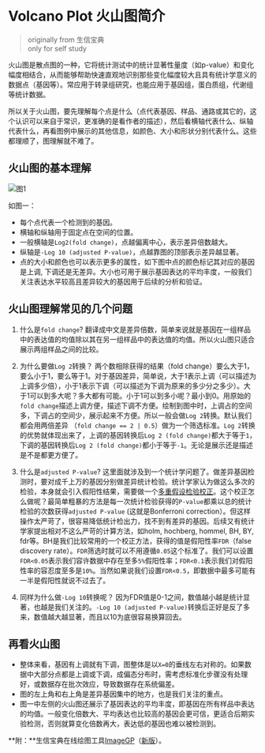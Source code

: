 # Volcano Plot 火山图简介
> originally from 生信宝典  
> only for self study

火山图是散点图的一种，它将统计测试中的统计显著性量度（如p-value）和变化幅度相结合，从而能够帮助快速直观地识别那些变化幅度较大且具有统计学意义的数据点（基因等）。常应用于转录组研究，也能应用于基因组，蛋白质组，代谢组等统计数据。

所以关于火山图，要先理解每个点是什么（点代表基因、样品、通路或其它的，这个认识可以来自于常识，更准确的是看作者的描述），然后看横轴代表什么、纵轴代表什么，再看图例中展示的其他信息，如颜色、大小和形状分别代表什么。这些都理顺了，图理解就不难了。

## 火山图的基本理解

![图1](https://github.com/liuyujie0136/Sci-Tech-Notes/blob/main/R/volcano-plot-1.jpg)

如图一：
* 每个点代表一个检测到的基因。
* 横轴和纵轴用于固定点在空间的位置。
* 一般横轴是`Log2(fold change)`，点越偏离中心，表示差异倍数越大。
* 纵轴是`-Log 10 (adjusted P-value)`，点越靠图的顶部表示差异越显著。
* 点的大小和颜色也可以表示更多的属性，如下图中点的颜色标记其对应的基因是上调, 下调还是无差异。大小也可用于展示基因表达的平均丰度，一般我们关注表达水平较高且差异较大的基因用于后续的分析和验证。

## 火山图理解常见的几个问题

1. 什么是`fold change`?
翻译成中文是差异倍数，简单来说就是基因在一组样品中的表达值的均值除以其在另一组样品中的表达值的均值。所以火山图只适合展示两组样品之间的比较。

2. 为什么要做`Log 2`转换？
两个数相除获得的结果（fold change）要么大于1，要么小于1，要么等于1。对于基因差异，简单说，大于1表示上调（可以描述为上调多少倍），小于1表示下调（可以描述为下调为原来的多少分之多少）。大于1可以到多大呢？多大都有可能。小于1可以到多小呢？最小到0。用原始的`fold change`描述上调方便，描述下调不方便。绘制到图中时，上调占的空间多，下调占的空间少，展示起来不方便。所以一般会做`Log 2`转换。默认我们都会用两倍差异 （`fold change == 2 | 0.5`）做为一个筛选标准。`Log 2`转换的优势就体现出来了，上调的基因转换后`Log 2 (fold change)`都大于等于`1`，下调的基因转换后`Log 2 (fold change)`都小于等于`-1`。无论是展示还是描述是不是都更方便了。

3. 什么是`adjusted P-value`?
这里面就涉及到一个统计学问题了。做差异基因检测时，要对成千上万的基因分别做差异统计检验。统计学家认为做这么多次的检验，本身就会引入假阳性结果，需要做一个[多重假设检验校正](bioinfo/p-value.md)。这个校正怎么做呢？最简单粗暴的方法是每一次统计检验获得的`P-value`都乘以总的统计检验的次数获得`adjusted P-value` (这就是Bonferroni correction）。但这样操作太严苛了，很容易降低统计检出力，找不到有差异的基因。后续又有统计学家提出相对不这么严苛的计算方法，如holm, hochberg, hommel, BH, BY, fdr等。BH是我们比较常用的一个校正方法，获得的值是假阳性率`FDR`（false discovery rate）。`FDR`筛选时就可以不用遵循`0.05`这个标准了。我们可以设置`FDR<0.05`表示我们容许数据中存在至多`5%`假阳性率；`FDR<0.1`表示我们对假阳性率的容忍度至多是`10%`。当然如果说我们设置`FDR<0.5`，即数据中最多可能有一半是假阳性就说不过去了。

5. 同样为什么做`-Log 10`转换呢？
因为FDR值是0-1之间，数值越小越是统计显著，也越是我们关注的。`-Log 10 (adjusted P-value)`转换后正好是反了多来，数值越大越显著，而且以10为底很容易换算回去。

## 再看火山图

* 整体来看，基因有上调就有下调，图整体是以`X=0`的垂线左右对称的。如果数据中大部分点都是上调或下调，成偏态分布时，需考虑标准化步骤没有处理好，或数据存在批次效应，导致数据存在系统偏差。
* 图的左上角和右上角是差异基因集中的地方，也是我们关注的重点。
* 图一中左侧的火山图还展示了基因表达的平均丰度，即基因在所有样品中表达的均值。一般变化倍数大、平均表达也比较高的基因会更可信，更适合后期实验检测，否则就算变化倍数再大，表达低的基因也难以被检测到。

**附：**生信宝典在线绘图工具[ImageGP](http://www.ehbio.com/ImageGP/)（[新版](http://www.ehbio.com/Cloud_Platform/front/#/)）。

